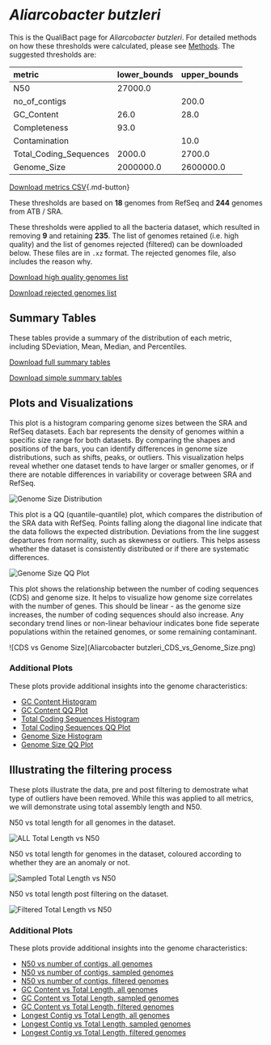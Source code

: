 # *Aliarcobacter butzleri*

This is the QualiBact page for *Aliarcobacter butzleri*. For detailed methods on how these thresholds were calculated, please see [Methods](../../methods.md).
The suggested thresholds are: 

| metric                 | lower_bounds   | upper_bounds   |
|:-----------------------|:---------------|:---------------|
| N50                    | 27000.0        |                |
| no_of_contigs          |                | 200.0          |
| GC_Content             | 26.0           | 28.0           |
| Completeness           | 93.0           |                |
| Contamination          |                | 10.0           |
| Total_Coding_Sequences | 2000.0         | 2700.0         |
| Genome_Size            | 2000000.0      | 2600000.0      |

[Download metrics CSV](Aliarcobacter_butzleri_metrics.csv){.md-button}


These thresholds are based on **18** genomes from RefSeq and **244** genomes from ATB / SRA.

These thresholds were applied to all the bacteria dataset, which resulted in removing **9** and retaining **235**.
The list of genomes retained (i.e. high quality) and the list of genomes rejected (filtered) can be downloaded below. These files are in `.xz` format. The rejected genomes file, also includes the reason why.

[Download high quality genomes list](Aliarcobacter_butzleri_high_quality_genomes.csv.xz)


[Download rejected genomes list](Aliarcobacter_butzleri_filtered_out_genomes.csv.xz)



## Summary Tables
These tables provide a summary of the distribution of each metric, including SDeviation, Mean, Median, and Percentiles.

[Download full summary tables](summary.csv)

[Download simple summary tables](selected_summary.csv)

## Plots and Visualizations

This plot is a histogram comparing genome sizes between the SRA and RefSeq datasets. Each bar represents the density of genomes within a specific size range for both datasets. By comparing the shapes and positions of the bars, you can identify differences in genome size distributions, such as shifts, peaks, or outliers. This visualization helps reveal whether one dataset tends to have larger or smaller genomes, or if there are notable differences in variability or coverage between SRA and RefSeq.

![Genome Size Distribution](Genome_Size_refseq_histogram_kde.png)

This plot is a QQ (quantile-quantile) plot, which compares the distribution of the SRA data with RefSeq. Points falling along the diagonal line indicate that the data follows the expected distribution. Deviations from the line suggest departures from normality, such as skewness or outliers. This helps assess whether the dataset is consistently distributed or if there are systematic differences.

![Genome Size QQ Plot](Genome_Size_refseq_qqplot.png)

This plot shows the relationship between the number of coding sequences (CDS) and genome size. It helps to visualize how genome size correlates with the number of genes. This should be linear - as the genome size increases, the number of coding sequences should also increase. Any secondary trend lines or non-linear behaviour indicates bone fide seperate populations within the retained genomes, or some remaining contaminant. 

![CDS vs Genome Size](Aliarcobacter butzleri_CDS_vs_Genome_Size.png)

### Additional Plots

These plots provide additional insights into the genome characteristics:

- [GC Content Histogram](GC_Content_refseq_histogram_kde.png)
- [GC Content QQ Plot](GC_Content_refseq_qqplot.png)
- [Total Coding Sequences Histogram](Total_Coding_Sequences_refseq_histogram_kde.png)
- [Total Coding Sequences QQ Plot](Total_Coding_Sequences_refseq_qqplot.png)
- [Genome Size Histogram](Genome_Size_refseq_histogram_kde.png)
- [Genome Size QQ Plot](Genome_Size_refseq_qqplot.png)
## Illustrating the filtering process
These plots illustrate the data, pre and post filtering to demostrate what type of outliers have been removed. While this was applied to all metrics, we will demonstrate using total assembly length and N50.

N50 vs total length for all genomes in the dataset.

![ALL Total Length vs N50](Aliarcobacter_butzleri_all_total_length_N50.png)

N50 vs total length for genomes in the dataset, coloured according to whether they are an anomaly or not.

![Sampled Total Length vs N50](Aliarcobacter_butzleri_sample_total_length_N50.png)

N50 vs total length post filtering on the dataset.

![Filtered Total Length vs N50](Aliarcobacter_butzleri_filt_total_length_N50.png)

### Additional Plots

These plots provide additional insights into the genome characteristics:

- [N50 vs number of contigs, all genomes](Aliarcobacter_butzleri_all_N50_number.png)
- [N50 vs number of contigs, sampled genomes](Aliarcobacter_butzleri_sample_N50_number.png)
- [N50 vs number of contigs, filtered genomes](Aliarcobacter_butzleri_filt_N50_number.png)
- [GC Content vs Total Length, all genomes](Aliarcobacter_butzleri_all_total_length_GC_Content.png)
- [GC Content vs Total Length, sampled genomes](Aliarcobacter_butzleri_sample_total_length_GC_Content.png)
- [GC Content vs Total Length, filtered genomes](Aliarcobacter_butzleri_filt_total_length_GC_Content.png)
- [Longest Contig vs Total Length, all genomes](Aliarcobacter_butzleri_all_total_length_longest.png)
- [Longest Contig vs Total Length, sampled genomes](Aliarcobacter_butzleri_sample_total_length_longest.png)
- [Longest Contig vs Total Length, filtered genomes](Aliarcobacter_butzleri_filt_total_length_longest.png)

